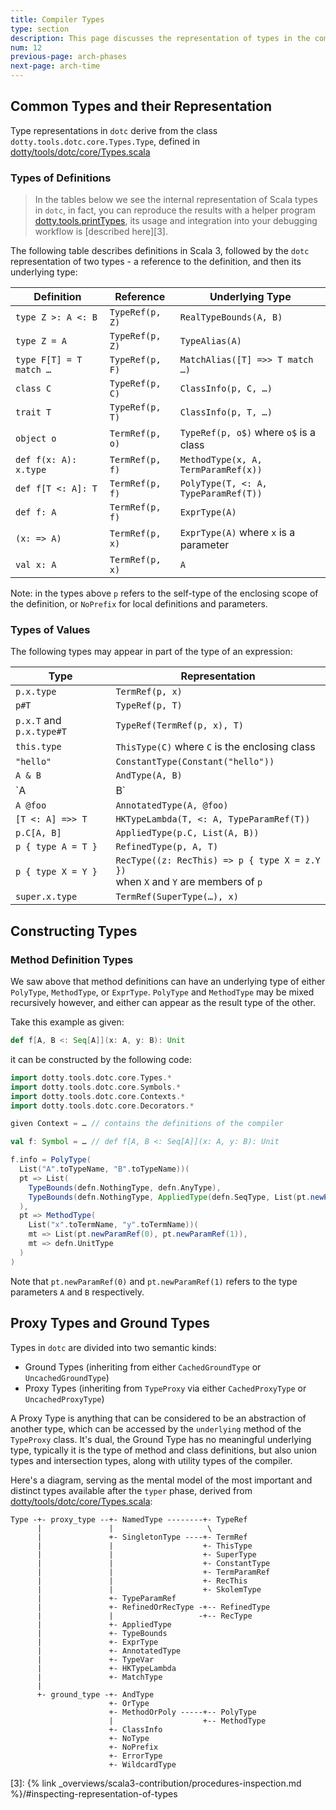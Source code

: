 ```yaml
---
title: Compiler Types
type: section
description: This page discusses the representation of types in the compiler
num: 12
previous-page: arch-phases
next-page: arch-time
---
```


## Common Types and their Representation

Type representations in `dotc` derive from the class `dotty.tools.dotc.core.Types.Type`,
defined in [dotty/tools/dotc/core/Types.scala][1]

### Types of Definitions

> In the tables below we see the internal representation of Scala types in `dotc`,
> in fact, you can reproduce the results with a helper program [dotty.tools.printTypes][2],
> its usage and integration into your debugging workflow is [described here][3].

The following table describes definitions in Scala 3, followed by the `dotc` representation
of two types - a reference to the definition, and then its underlying type:

Definition              | Reference       | Underlying Type
------------------------|-----------------|-------------------------
`type Z >: A <: B`      | `TypeRef(p, Z)` | `RealTypeBounds(A, B)`
`type Z = A`            | `TypeRef(p, Z)` | `TypeAlias(A)`
`type F[T] = T match …` | `TypeRef(p, F)` | `MatchAlias([T] =>> T match …)`
`class C`               | `TypeRef(p, C)` | `ClassInfo(p, C, …)`
`trait T`               | `TypeRef(p, T)` | `ClassInfo(p, T, …)`
`object o`              | `TermRef(p, o)` | `TypeRef(p, o$)` where `o$` is a class
`def f(x: A): x.type`   | `TermRef(p, f)` | `MethodType(x, A, TermParamRef(x))`
`def f[T <: A]: T`      | `TermRef(p, f)` | `PolyType(T, <: A, TypeParamRef(T))`
`def f: A`              | `TermRef(p, f)` | `ExprType(A)`
`(x: => A)`             | `TermRef(p, x)` | `ExprType(A)` where `x` is a parameter
`val x: A`              | `TermRef(p, x)` | `A`

Note: in the types above `p` refers to the self-type of the enclosing scope of
the definition, or `NoPrefix` for local definitions and parameters.

### Types of Values

The following types may appear in part of the type of an expression:

Type                      | Representation
--------------------------|------------------------------
`p.x.type`                | `TermRef(p, x)`
`p#T`                     | `TypeRef(p, T)`
`p.x.T` and `p.x.type#T`  | `TypeRef(TermRef(p, x), T)`
`this.type`               | `ThisType(C)` where `C` is the enclosing class
`"hello"`                 | `ConstantType(Constant("hello"))`
`A & B`                   | `AndType(A, B)`
`A | B`                   | `OrType(A, B)`
`A @foo`                  | `AnnotatedType(A, @foo)`
`[T <: A] =>> T`          | `HKTypeLambda(T, <: A, TypeParamRef(T))`
`p.C[A, B]`               | `AppliedType(p.C, List(A, B))`
`p { type A = T }`        | `RefinedType(p, A, T)`
`p { type X = Y }`        | `RecType((z: RecThis) => p { type X = z.Y })`<br/>when `X` and `Y` are members of `p`
`super.x.type`            | `TermRef(SuperType(…), x)`

## Constructing Types

### Method Definition Types

We saw above that method definitions can have an underlying type of
either `PolyType`, `MethodType`, or `ExprType`. `PolyType` and `MethodType`
may be mixed recursively however, and either can appear as the result type of the other.

Take this example as given:

```scala
def f[A, B <: Seq[A]](x: A, y: B): Unit
```
it can be constructed by the following code:

```scala
import dotty.tools.dotc.core.Types.*
import dotty.tools.dotc.core.Symbols.*
import dotty.tools.dotc.core.Contexts.*
import dotty.tools.dotc.core.Decorators.*

given Context = … // contains the definitions of the compiler

val f: Symbol = … // def f[A, B <: Seq[A]](x: A, y: B): Unit

f.info = PolyType(
  List("A".toTypeName, "B".toTypeName))(
  pt => List(
    TypeBounds(defn.NothingType, defn.AnyType),
    TypeBounds(defn.NothingType, AppliedType(defn.SeqType, List(pt.newParamRef(0))))
  ),
  pt => MethodType(
    List("x".toTermName, "y".toTermName))(
    mt => List(pt.newParamRef(0), pt.newParamRef(1)),
    mt => defn.UnitType
  )
)
```

Note that `pt.newParamRef(0)` and `pt.newParamRef(1)` refers to the
type parameters `A` and `B` respectively.

## Proxy Types and Ground Types
Types in `dotc` are divided into two semantic kinds:
- Ground Types (inheriting from either `CachedGroundType` or `UncachedGroundType`)
- Proxy Types (inheriting from `TypeProxy` via either `CachedProxyType` or `UncachedProxyType`)

A Proxy Type is anything that can be considered to be an abstraction of another type,
which can be accessed by the `underlying` method of the `TypeProxy` class. It's dual, the
Ground Type has no meaningful underlying type, typically it is the type of method and class
definitions, but also union types and intersection types, along with utility types of the
compiler.

Here's a diagram, serving as the mental model of the most important and distinct types available after the `typer` phase, derived from [dotty/tools/dotc/core/Types.scala][1]:

```
Type -+- proxy_type --+- NamedType --------+- TypeRef
      |               |                     \
      |               +- SingletonType ----+- TermRef
      |               |                    +- ThisType
      |               |                    +- SuperType
      |               |                    +- ConstantType
      |               |                    +- TermParamRef
      |               |                    +- RecThis
      |               |                    +- SkolemType
      |               +- TypeParamRef
      |               +- RefinedOrRecType -+-- RefinedType
      |               |                   -+-- RecType
      |               +- AppliedType
      |               +- TypeBounds
      |               +- ExprType
      |               +- AnnotatedType
      |               +- TypeVar
      |               +- HKTypeLambda
      |               +- MatchType
      |
      +- ground_type -+- AndType
                      +- OrType
                      +- MethodOrPoly -----+-- PolyType
                      |                    +-- MethodType
                      +- ClassInfo
                      +- NoType
                      +- NoPrefix
                      +- ErrorType
                      +- WildcardType

```

[1]: https://github.com/lampepfl/dotty/blob/master/compiler/src/dotty/tools/dotc/core/Types.scala
[2]: https://github.com/lampepfl/dotty/blob/master/compiler/test/dotty/tools/DottyTypeStealer.scala
[3]: {% link _overviews/scala3-contribution/procedures-inspection.md %}/#inspecting-representation-of-types
